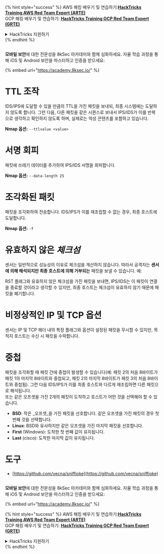 {% hint style="success" %}
AWS 해킹 배우기 및 연습하기:<img src="/.gitbook/assets/arte.png" alt="" data-size="line">[**HackTricks Training AWS Red Team Expert (ARTE)**](https://training.hacktricks.xyz/courses/arte)<img src="/.gitbook/assets/arte.png" alt="" data-size="line">\
GCP 해킹 배우기 및 연습하기: <img src="/.gitbook/assets/grte.png" alt="" data-size="line">[**HackTricks Training GCP Red Team Expert (GRTE)**<img src="/.gitbook/assets/grte.png" alt="" data-size="line">](https://training.hacktricks.xyz/courses/grte)

<details>

<summary>HackTricks 지원하기</summary>

* [**구독 계획**](https://github.com/sponsors/carlospolop) 확인하기!
* **💬 [**Discord 그룹**](https://discord.gg/hRep4RUj7f) 또는 [**텔레그램 그룹**](https://t.me/peass)에 참여하거나 **Twitter** 🐦 [**@hacktricks\_live**](https://twitter.com/hacktricks\_live)**를 팔로우하세요.**
* **[**HackTricks**](https://github.com/carlospolop/hacktricks) 및 [**HackTricks Cloud**](https://github.com/carlospolop/hacktricks-cloud) 깃허브 리포지토리에 PR을 제출하여 해킹 트릭을 공유하세요.**

</details>
{% endhint %}

<figure><img src="/.gitbook/assets/image (2).png" alt=""><figcaption></figcaption></figure>

**모바일 보안**에 대한 전문성을 8kSec 아카데미와 함께 심화하세요. 자율 학습 과정을 통해 iOS 및 Android 보안을 마스터하고 인증을 받으세요:

{% embed url="https://academy.8ksec.io/" %}

# **TTL 조작**

IDS/IPS에 도달할 수 있을 만큼의 TTL을 가진 패킷을 보내되, 최종 시스템에는 도달하지 않도록 합니다. 그런 다음, 다른 패킷을 같은 시퀀스로 보내서 IPS/IDS가 이를 반복으로 생각하고 확인하지 않도록 하며, 실제로는 악성 콘텐츠를 포함하고 있습니다.

**Nmap 옵션:** `--ttlvalue <value>`

# 서명 회피

패킷에 쓰레기 데이터를 추가하여 IPS/IDS 서명을 회피합니다.

**Nmap 옵션:** `--data-length 25`

# **조각화된 패킷**

패킷을 조각화하여 전송합니다. IDS/IPS가 이를 재조립할 수 없는 경우, 최종 호스트에 도달합니다.

**Nmap 옵션:** `-f`

# **유효하지 않은** _**체크섬**_

센서는 일반적으로 성능상의 이유로 체크섬을 계산하지 않습니다. 따라서 공격자는 **센서에 의해 해석되지만 최종 호스트에 의해 거부되는** 패킷을 보낼 수 있습니다. 예:

RST 플래그와 유효하지 않은 체크섬을 가진 패킷을 보내면, IPS/IDS는 이 패킷이 연결을 종료할 것이라고 생각할 수 있지만, 최종 호스트는 체크섬이 유효하지 않기 때문에 패킷을 폐기합니다.

# **비정상적인 IP 및 TCP 옵션**

센서는 IP 및 TCP 헤더 내의 특정 플래그와 옵션이 설정된 패킷을 무시할 수 있지만, 목적지 호스트는 수신 시 패킷을 수락합니다.

# **중첩**

패킷을 조각화할 때 패킷 간에 중첩이 발생할 수 있습니다(예: 패킷 2의 처음 8바이트가 패킷 1의 마지막 8바이트와 중첩되고, 패킷 2의 마지막 8바이트가 패킷 3의 처음 8바이트와 중첩됨). 그런 다음 IDS/IPS가 이를 최종 호스트와 다르게 재조립하면 다른 패킷으로 해석됩니다.\
또는 같은 오프셋을 가진 2개의 패킷이 도착하고 호스트가 어떤 것을 선택해야 할 수 있습니다.

* **BSD**: 작은 _오프셋_을 가진 패킷을 선호합니다. 같은 오프셋을 가진 패킷의 경우 첫 번째 것을 선택합니다.
* **Linux**: BSD와 유사하지만 같은 오프셋을 가진 마지막 패킷을 선호합니다.
* **First** (Windows): 도착한 첫 번째 값이 유지됩니다.
* **Last** (cisco): 도착한 마지막 값이 유지됩니다.

# 도구

* [https://github.com/vecna/sniffjoke](https://github.com/vecna/sniffjoke)

<figure><img src="/.gitbook/assets/image (2).png" alt=""><figcaption></figcaption></figure>

**모바일 보안**에 대한 전문성을 8kSec 아카데미와 함께 심화하세요. 자율 학습 과정을 통해 iOS 및 Android 보안을 마스터하고 인증을 받으세요:

{% embed url="https://academy.8ksec.io/" %}

{% hint style="success" %}
AWS 해킹 배우기 및 연습하기:<img src="/.gitbook/assets/arte.png" alt="" data-size="line">[**HackTricks Training AWS Red Team Expert (ARTE)**](https://training.hacktricks.xyz/courses/arte)<img src="/.gitbook/assets/arte.png" alt="" data-size="line">\
GCP 해킹 배우기 및 연습하기: <img src="/.gitbook/assets/grte.png" alt="" data-size="line">[**HackTricks Training GCP Red Team Expert (GRTE)**<img src="/.gitbook/assets/grte.png" alt="" data-size="line">](https://training.hacktricks.xyz/courses/grte)

<details>

<summary>HackTricks 지원하기</summary>

* [**구독 계획**](https://github.com/sponsors/carlospolop) 확인하기!
* **💬 [**Discord 그룹**](https://discord.gg/hRep4RUj7f) 또는 [**텔레그램 그룹**](https://t.me/peass)에 참여하거나 **Twitter** 🐦 [**@hacktricks\_live**](https://twitter.com/hacktricks\_live)**를 팔로우하세요.**
* **[**HackTricks**](https://github.com/carlospolop/hacktricks) 및 [**HackTricks Cloud**](https://github.com/carlospolop/hacktricks-cloud) 깃허브 리포지토리에 PR을 제출하여 해킹 트릭을 공유하세요.**

</details>
{% endhint %}
